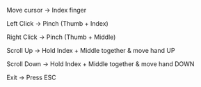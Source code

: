 Move cursor → Index finger

Left Click → Pinch (Thumb + Index)

Right Click → Pinch (Thumb + Middle)

Scroll Up → Hold Index + Middle together & move hand UP

Scroll Down → Hold Index + Middle together & move hand DOWN

Exit → Press ESC
